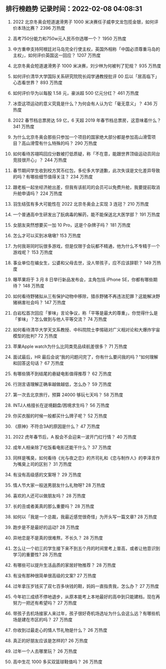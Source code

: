 
## 排行榜趋势 记录时间：2022-02-08 04:08:31
  
  1. 2022 北京冬奥会短道速滑男子 1000 米决赛任子威李文龙包揽金银，如何评价本场比赛？ 2396 万热度
    
  2. 高考750分能力和750w元人民币你选哪一个？ 1950 万热度
    
  3. 中方重申支持阿根廷对马岛完全行使主权，英国外相称「中国必须尊重马岛的主权」，如何评价英国这一回应？ 1207 万热度
    
  4. 北京冬奥会短道速滑男子 1000 米决赛，刘少林为何被判了犯规？ 935 万热度
    
  5. 如何评价清华大学国际关系研究院院长阎学通教授批评 00 后以「居高临下」心态看世界？ 893 万热度
    
  6. 如何评价华为以每股 1.58 元，豪派超 500 亿元分红？ 461 万热度
    
  7. 冰壶这项运动的意义究竟是什么？为何会有人认为它「毫无意义」？ 436 万热度
    
  8. 2022 春节档总票房达 59 亿，6 天超 2019 年春节档总票房，这意味着什么？ 341 万热度
    
  9. 为什么北京冬奥会那些只参加一个项目的国家绝大部分都是参加高山滑雪项目？高山滑雪有什么特殊的吗？ 290 万热度
    
  10. 如何看待苏翊鸣回应分数被打低质疑，称「不在意，能跟世界顶级运动员同台竞技很开心」？ 244 万热度
    
  11. 春节期间学生收到校方冥币红包，多伦多大学道歉，此次失误是文化差异导致的吗？有哪些细节值得关注？ 234 万热度
    
  12. 跟老板一起坐经济舱出差，但我有该航司的会员可以免费升舱，我要提前取消升舱申请吗？ 224 万热度
    
  13. 羽生结弦有多大可能性在 2022 北京冬奥会上实现 3 连冠？ 210 万热度
    
  14. 一个普通高中生研发出了朊病毒的解药，能不能保送北大医学部？ 191 万热度
    
  15. 女朋友突然想要买一加 10 Pro，这是个杂牌子吗？ 181 万热度
    
  16. 怎么才可以买到冰墩墩? 153 万热度
    
  17. 为何我哥同时玩很多游戏，但是仅限于会玩都不精通，他为什么不专精于一个游戏呢？ 153 万热度
    
  18. 事业单位在编女生，公婆和父母去世，没人带孩子，应不应该辞职？ 149 万热度
    
  19. 曝苹果将于 3 月 8 日举行新品发布会，主角包括 iPhone SE，你都有哪些期待？ 148 万热度
    
  20. 如何看待野猪拟从三有保护动物中移除，猎杀野猪不再违法犯罪？这能解决野猪祸害社会吗？ 147 万热度
    
  21. 白岩松首次回应「爹味」言论争议，称「平等是最大的尊重」，你觉得什么是「爹味」？怎么做到与他人平等交流？ 74 万热度
    
  22. 如何看待清华大学天文系教授、中科院院士李惕碚对广义相对论和大爆炸宇宙模型的批判? 72 万热度
    
  23. 苹果Apple watch为什么比同类竞品续航差很多？ 71 万热度
    
  24. 面试最后，HR 最后会说“我的问题问完了，你有什么要问我的吗？”如何理解和回答这句话？ 67 万热度
    
  25. 有哪些猜不到结尾的悬疑电影值得推荐？ 62 万热度
    
  26. 行测言语理解正确率越做越低，怎么办？ 59 万热度
    
  27. 第一次去北京旅行，预算 24000 够玩七天吗？ 58 万热度
    
  28. INTJ人格擅长在逆境翻盘/困境求生吗？ 56 万热度
    
  29. 你买衣服的时候一般都买什么牌子呢？ 52 万热度
    
  30. 《原神》不符合3A的原因是什么？ 47 万热度
    
  31. 2022 虎年春节后，A 股会不会迎来一波开门红行情？ 40 万热度
    
  32. 成年人相亲除了吃饭看电影还能干什么？ 37 万热度
    
  33. 同样是嘴臭，如何看待《光与夜之恋》的齐司礼和《恋与制作人》的李泽言作为嘴臭上司的区别？ 31 万热度
    
  34. 有没有高级感的文案呀？ 29 万热度
    
  35. 情人节大家一般送男朋友什么礼物呀? 28 万热度
    
  36. 喜欢的人还可以做朋友吗？ 28 万热度
    
  37. 长的丑或者美真的那么重要吗？ 28 万热度
    
  38. 如何以「我是一个总裁，我最近感觉很奇怪」为开头写一篇文章? 28 万热度
    
  39. 跑步是不是最好的运动? 28 万热度
    
  40. 异地恋是不是真的很难熬，不长久？ 28 万热度
    
  41. 怎么让一个初三的学生接下来不到五个月的时间里考上普高，或者让他意识到学习的重要性? 28 万热度
    
  42. 有哪些可以提升生活品质的家居好物推荐？ 28 万热度
    
  43. 有没有那种很简单很高级的文案? 27 万热度
    
  44. 过年拿压岁钱买了双七百多块钱的鞋，妈妈一直指责我，怎么办？ 27 万热度
    
  45. 今年初三成绩不停地退步，从原本能考上本地最好的高中到只能建档，现在再努力一把还有希望吗？ 27 万热度
    
  46. 带孩子去机场接家人来过年，孩子很好奇机场选址为什么会这么远？有哪些机场是建在市区的吗？ 27 万热度
    
  47. 你收到过最走心的情人节礼物是什么？ 26 万热度
    
  48. 真正的好朋友应该是怎样的? 26 万热度
    
  49. 过年一个人去哪里玩？ 26 万热度
    
  50. 高中生花 1000 多买双篮球鞋值吗？ 26 万热度
    